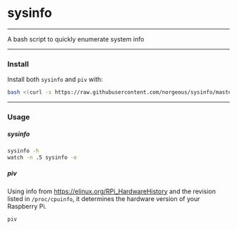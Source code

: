 # sysinfo

---

A bash script to quickly enumerate system info

---

### Install

Install both `sysinfo` and `piv` with:

```sh
bash <(curl -s https://raw.githubusercontent.com/norgeous/sysinfo/master/install.sh)
```

---

### Usage

##### sysinfo

```sh
sysinfo -h
watch -n .5 sysinfo -e
```

##### piv

Using info from https://elinux.org/RPi_HardwareHistory and the revision listed in `/proc/cpuinfo`, it determines the hardware version of your Raspberry Pi.

```sh
piv
```
